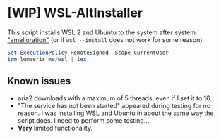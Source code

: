 # [WIP] WSL-AltInstaller

This script installs WSL 2 and Ubuntu to the system after system ["amelioration"](https://ameliorated.io) (or if `wsl --install` does not work for some reason).

```powershell
Set-ExecutionPolicy RemoteSigned -Scope CurrentUser
irm lumaeris.me/wsl | iex
```

## Known issues
- aria2 downloads with a maximum of 5 threads, even if I set it to 16.
- "The service has not been started" appeared during testing for no reason. I was installing WSL and Ubuntu in about the same way the script does. I need to perform some testing...
- **Very** limited functionality.
